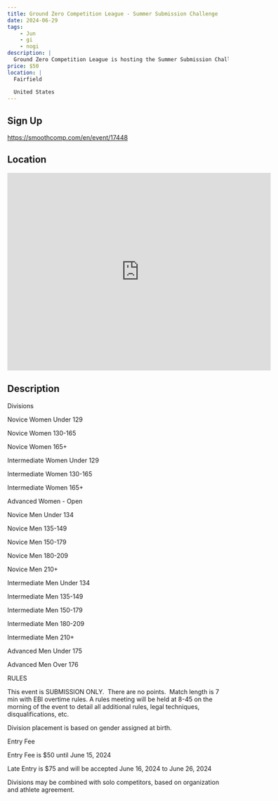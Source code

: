 ```yaml
---
title: Ground Zero Competition League - Summer Submission Challenge
date: 2024-06-29
tags:
    - Jun
    - gi 
    - nogi 
description: |
  Ground Zero Competition League is hosting the Summer Submission Challenge Saturday, June 29, 2024 at the Fairfield Arts and Convention Center
price: $50
location: |
  Fairfield
  
  United States
---
```

## Sign Up
https://smoothcomp.com/en/event/17448

## Location
<iframe src="https://www.google.com/maps/embed?pb=!1m18!1m12!1m3!1d12345.6789!2d-91.9642263!3d41.0053176!2m3!1f0!2f0!3f0!3m2!1i1024!2i768!4f13.1!3m3!1m2!1s0x0%3A0x0!2z41.0053176!5e0!3m2!1sen!2sus!4v1234567890" width="600" height="450" style="border:0;" allowfullscreen="" loading="lazy"></iframe>

## Description
Divisions


Novice Women Under 129


Novice Women 130-165


Novice Women 165+


Intermediate Women Under 129


Intermediate Women 130-165


Intermediate Women 165+


Advanced Women - Open


Novice Men Under 134


Novice Men 135-149


Novice Men 150-179


Novice Men 180-209


Novice Men 210+


Intermediate Men Under 134


Intermediate Men 135-149


Intermediate Men 150-179


Intermediate Men 180-209


Intermediate Men 210+


Advanced Men Under 175


Advanced Men Over 176


RULES


This event is SUBMISSION ONLY.  There are no points.  Match length is 7 min with EBI overtime rules. A rules meeting will be held at 8-45 on the morning of the event to detail all additional rules, legal techniques, disqualifications, etc.


Division placement is based on gender assigned at birth.


Entry Fee


Entry Fee is $50 until June 15, 2024


Late Entry is $75 and will be accepted June 16, 2024 to June 26, 2024


Divisions may be combined with solo competitors, based on organization and athlete agreement.